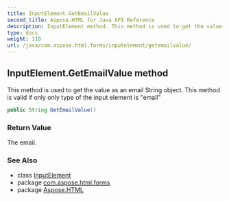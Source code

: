 ```yaml
---
title: InputElement.GetEmailValue
second_title: Aspose.HTML for Java API Reference
description: InputElement method. This method is used to get the value as an email String object. This method is valid if only only type of the input element is email
type: docs
weight: 110
url: /java/com.aspose.html.forms/inputelement/getemailvalue/
---
```

## InputElement.GetEmailValue method

This method is used to get the value as an email String object. This method is valid if only only type of the input element is "email"

```java
public String GetEmailValue()
```

### Return Value

The email.

### See Also

* class [InputElement](../)
* package [com.aspose.html.forms](../../inputelement/)
* package [Aspose.HTML](../../../)
